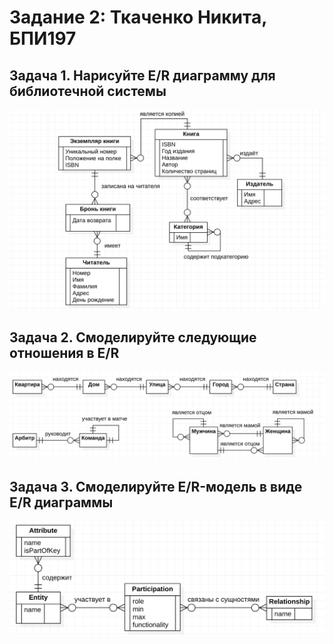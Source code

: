 # Задание 2: Ткаченко Никита, БПИ197
 ## Задача 1. Нарисуйте E/R диаграмму для библиотечной системы
 ![](up_scheme_1.png)

 ## Задача 2. Смоделируйте следующие отношения в E/R
 ![](up_scheme_2.png)

 ## Задача 3. Смоделируйте E/R-модель в виде E/R диаграммы
 ![](up_scheme_3.png)
